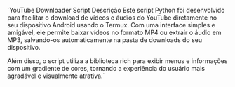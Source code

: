 `YouTube Downloader Script
Descrição
Este script Python foi desenvolvido para facilitar o download de vídeos e áudios do YouTube diretamente no seu dispositivo Android usando o Termux. Com uma interface simples e amigável, ele permite baixar vídeos no formato MP4 ou extrair o áudio em MP3, salvando-os automaticamente na pasta de downloads do seu dispositivo.

Além disso, o script utiliza a biblioteca rich para exibir menus e informações com um gradiente de cores, tornando a experiência do usuário mais agradável e visualmente atrativa.`
